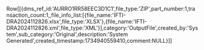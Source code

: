 Row[[{dms_ref_id:'AURRO1RR58EEC3D1C1',file_type:'ZIP',part_number:1,transaction_count:1,,file_info_list:[{file_name:'IFTI-DRA2024112826.xlsx',file_type:'XLSX'},{file_name:'IFTI-DRA2024112826.xml',file_type:'XML'}],category:'OutputFile',created_by:'System',sub_category:'Original',description:'System Generated',created_timestamp:1734940559410,comment:NULL}]]
